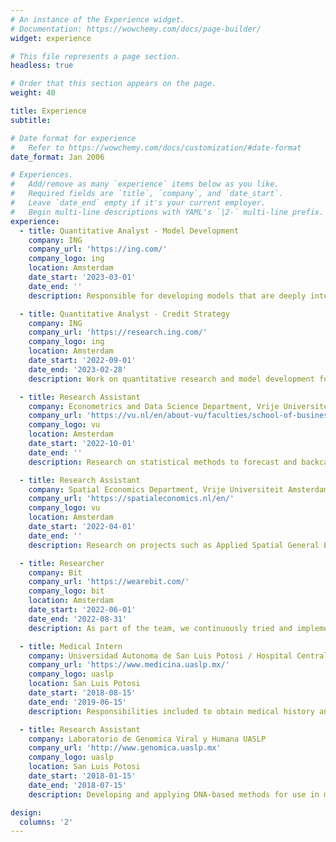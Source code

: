 ```yaml
---
# An instance of the Experience widget.
# Documentation: https://wowchemy.com/docs/page-builder/
widget: experience

# This file represents a page section.
headless: true

# Order that this section appears on the page.
weight: 40

title: Experience
subtitle:

# Date format for experience
#   Refer to https://wowchemy.com/docs/customization/#date-format
date_format: Jan 2006

# Experiences.
#   Add/remove as many `experience` items below as you like.
#   Required fields are `title`, `company`, and `date_start`.
#   Leave `date_end` empty if it's your current employer.
#   Begin multi-line descriptions with YAML's `|2-` multi-line prefix.
experience:
  - title: Quantitative Analyst - Model Development
    company: ING
    company_url: 'https://ing.com/'
    company_logo: ing
    location: Amsterdam
    date_start: '2023-03-01'
    date_end: ''
    description: Responsible for developing models that are deeply integrated in the business model (pricing, hedging, funding) and have impacts across global balance sheet (Net Interest Income, Economic Value and Capital Requirements). The ALM models cover global customer lending products (e.g. mortgages, Wholesale Banking, mid-corps and SME Lending) and global customer deposits products (current accounts, savings).

  - title: Quantitative Analyst - Credit Strategy
    company: ING
    company_url: 'https://research.ing.com/'
    company_logo: ing
    location: Amsterdam
    date_start: '2022-09-01'
    date_end: '2023-02-28'
    description: Work on quantitative research and model development for the Credit Research team. My main task is to measure tangible and invisible phenomena using numeric data, which I then analyze in order to draw meaningful and possibly novel conclusions. Based on these conclusions, I design and implement economtric/statistical models that accurately forecast financial opportunities.

  - title: Research Assistant
    company: Econometrics and Data Science Department, Vrije Universiteit Amsterdam
    company_url: 'https://vu.nl/en/about-vu/faculties/school-of-business-and-economics/departments/econometrics-and-data-science'
    company_logo: vu
    location: Amsterdam
    date_start: '2022-10-01'
    date_end: ''
    description: Research on statistical methods to forecast and backcast particle movements throughout space and time.

  - title: Research Assistant
    company: Spatial Economics Department, Vrije Universiteit Amsterdam
    company_url: 'https://spatialeconomics.nl/en/'
    company_logo: vu
    location: Amsterdam
    date_start: '2022-04-01'
    date_end: ''
    description: Research on projects such as Applied Spatial General Equilibrium Models. Wrote a paper on the analysis of commuting dynamics in The Netherlands.

  - title: Researcher
    company: Bit
    company_url: 'https://wearebit.com/'
    company_logo: bit
    location: Amsterdam
    date_start: '2022-06-01'
    date_end: '2022-08-31'
    description: As part of the team, we continuously tried and implement the newest technologies out there. In my projects, I worked with deep neural networks, NLP and speech recognition.

  - title: Medical Intern
    company: Universidad Autonoma de San Luis Potosi / Hospital Central
    company_url: 'https://www.medicina.uaslp.mx/'
    company_logo: uaslp
    location: San Luis Potosi
    date_start: '2018-08-15'
    date_end: '2019-06-15'
    description: Responsibilities included to obtain medical history and make initial physical examination of patients, document that on the patients file, record provisional diagnosis, suggest primary investigations and treatment plan provided that the treatment plan is discussed and approved by a senior team member. Rotations through the Department of Internal Medicine, Pathology, Infectology, Family Medicine, Cardiology and Neurology.

  - title: Research Assistant
    company: Laboratorio de Genomica Viral y Humana UASLP
    company_url: 'http://www.genomica.uaslp.mx'
    company_logo: uaslp
    location: San Luis Potosi
    date_start: '2018-01-15'
    date_end: '2018-07-15'
    description: Developing and applying DNA-based methods for use in molecular epidemiology and genetic characterisation of viral infectious diseases (HIV, Influenza and Hepatitis B). Genome-wide data analysis.

design:
  columns: '2'
---
```

